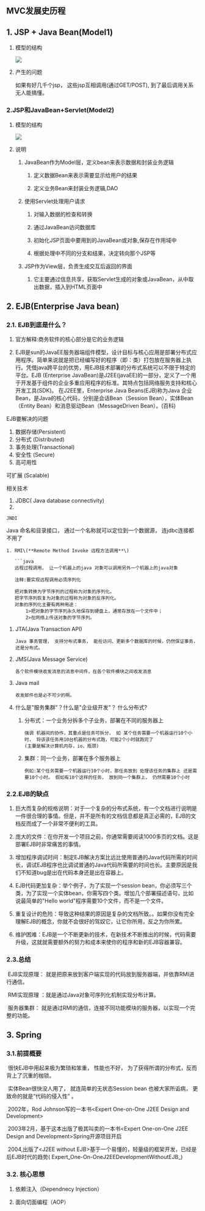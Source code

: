 ## MVC发展史历程

## 1. JSP + Java Bean\(Model1\)

1. 模型的结构

   ![](http://opzv089nq.bkt.clouddn.com/17-7-15/83213509.jpg)

2. 产生的问题

   如果有好几千个jsp， 这些jsp互相调用\(通过GET/POST\), 到了最后调用关系无人能搞懂。

### 2.JSP和JavaBean+Servlet\(Model2\)

1. 模型的结构

   ![](http://opzv089nq.bkt.clouddn.com/17-7-15/6405306.jpg)

2. 说明

   1. JavaBean作为Model层，定义bean来表示数据和封装业务逻辑

      1. 定义数据Bean来表示需要显示给用户的结果

      2. 定义业务Bean来封装业务逻辑,DAO

   2. 使用Servlet处理用户请求

      1. 对输入数据的检查和转换

      2. 通过JavaBean访问数据库

      3. 初始化JSP页面中要用到的JavaBean或对象,保存在作用域中

      4. 根据处理中不同的分支和结果，决定转向那个JSP等

   3. JSP作为View层，负责生成交互后返回的界面

      1. 它主要通过信息共享，获取Servlet生成的对象或JavaBean，从中取出数据，插入到HTML页面中

## 2. EJB\(Enterprise Java bean\)

### 2.1. EJB到底是什么？

1. 官方解释:商务软件的核心部分是它的业务逻辑

2. EJB是sun的JavaEE服务器端组件模型，设计目标与核心应用是部署分布式应用程序。简单来说就是把已经编写好的程序（即：类）打包放在服务器上执行。凭借java跨平台的优势，用EJB技术部署的分布式系统可以不限于特定的平台。EJB \(Enterprise JavaBean\)是J2EE\(javaEE\)的一部分，定义了一个用于开发基于组件的企业多重应用程序的标准。其特点包括网络服务支持和核心开发工具\(SDK\)。 在J2EE里，Enterprise Java Beans\(EJB\)称为Java 企业Bean，是Java的核心代码，分别是会话Bean（Session Bean），实体Bean（Entity Bean）和消息驱动Bean（MessageDriven Bean）。\(百科\)

EJB要解决的问题

1. 数据存储\(Persistent\)
2. 分布式 \(Distributed\)
3. 事务处理\(Transactional\)
4. 安全性 \(Secure\)
5. 高可用性

可扩展 \(Scalable\)

相关技术

1. JDBC\( Java database connectivity\)
2. 
```
JNDI
```

Java 命名和目录接口， 通过一个名称就可以定位到一个数据源， 连jdbc连接都不用了

    1. RMI\(**Remote Method Invoke 远程方法调用**\)

       ```java
       远程过程调用， 让一个机器上的java 对象可以调用另外一个机器上的java对象 
       ​
       注释:要实现远程调用必须序列化
       ​
       把对象转换为字节序列的过程称为对象的序列化。
       把字节序列恢复为对象的过程称为对象的反序列化。
       对象的序列化主要有两种用途：
           1>把对象的字节序列永久地保存到硬盘上，通常存放在一个文件中；
           2>在网络上传送对象的字节序列。

1. JTA\(Java Transaction API\)

   ```
   Java 事务管理， 支持分布式事务， 能在访问、更新多个数据库的时候，仍然保证事务， 还是分布式。
   ```

2. JMS\(Java Message Service\)

   ```
   各个软件模块收发消息的消息中间件，在各个软件模块之间收发消息
   ```

3. Java mail

   ```
   收发邮件也是必不可少的啊。
   ```

4. 什么是"服务集群"？什么是"企业级开发"？ 什么分布式?

   1. 分布式：一个业务分拆多个子业务，部署在不同的服务器上

      ```
      强调 机器间的协作，其重点是任务可拆分， 如 某个任务需要一个机器运行10个小时， 将该该任务用10台机器的分布式跑，可能2个小时就跑完了
      (主要是解决计算机内存，io，瓶颈)
      ```

   2. 集群：同一个业务，部署在多个服务器上

      ```
      例如:某个任务需要一个机器运行10个小时，那任务放到 处理该任务的集群上 还是需要10个小时。 假如有10个这样的任务， 放到同一个集群上， 仍然需要10个小时
      ```

### 2.2.EJB的缺点

1. 巨大而复杂的规格说明：对于一个复杂的分布式系统，有一个文档进行说明是一件很合理的事情。但是，并不是所有的文档信息都是真正必需的，EJB的文档反而成了一个非常不便利的工具。

2. 庞大的文件：在你开发一个项目之前，你通常需要阅读1000多页的文档。这是部署EJB时非常痛苦的事情。

3. 增加程序调试时间：制定EJB解决方案比远比使用普通的Java代码所需的时间长，调试EJB程序也比调试普通的Java代码所需要的时间也长。主要原因是我们不知道bug是出在代码本身还是出在容器上。

4. EJB代码更加复杂：举个例子，为了实现一个session bean，你必须写三个类，为了实现一个实体bean，你需写四个类。增加几个部署描述语句，比如说最简单的"Hello world"程序需要10个文件，而不是一个文件。

5. 重复设计的危险：导致这种结果的原因是复杂的文档所致。。如果你没有完全理解EJB的概念，你就不会很好的驾奴它，让它你所用，反之为你所累。

6. 维护困难：EJB是一个不断更新的技术，在新技术不断推出的时候，代码需要升级，这就就需要额外的努力和成本来使你的程序和新的EJB容器兼容。

### 2.3.总结

​ EJB实现原理： 就是把原来放到客户端实现的代码放到服务器端，并依靠RMI进行通信。

​ RMI实现原理 ：就是通过Java对象可序列化机制实现分布计算。

​ 服务器集群： 就是通过RMI的通信，连接不同功能模块的服务器，以实现一个完整的功能。

## 3. Spring

### 3.1.前提概要

​ 很快EJB中用起来极为繁琐和笨重， 性能也不好， 为了获得所谓的分布式，反而背上了沉重的枷锁。

​ 实体Bean很快没人用了， 就连简单的无状态Session bean 也被大家所诟病， 更致命的就是“代码的侵入性” 。

​ 2002年，Rod Johnson写的一本书&lt;Expert One-on-One J2EE Design and Development&gt;

​ 2003年2月，基于这本出版了极其叫卖的一本书&lt;Expert One-on-One J2EE Design and Development&gt;Spring开源项目开启

​ 2004,出版了&lt;J2EE without EJB&gt;基于一个易懂的，轻量级的框架开发，已经是后EJB时代的趋势\( Expert_One-On-OneJ2EEDevelopmentWithoutEJB_\)

### 3.2. 核心思想

1. 依赖注入（Dependnecy Injection）

2. 面向切面编程（AOP）

### 

​

